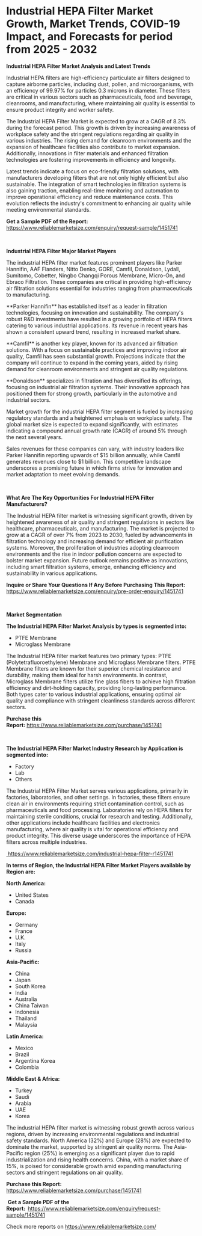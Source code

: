<p><h1>Industrial HEPA Filter Market Growth, Market Trends, COVID-19 Impact, and Forecasts for period from 2025 - 2032</h1></p><p><strong>Industrial HEPA Filter Market Analysis and Latest Trends</strong></p>
<p><p>Industrial HEPA filters are high-efficiency particulate air filters designed to capture airborne particles, including dust, pollen, and microorganisms, with an efficiency of 99.97% for particles 0.3 microns in diameter. These filters are critical in various sectors such as pharmaceuticals, food and beverage, cleanrooms, and manufacturing, where maintaining air quality is essential to ensure product integrity and worker safety.</p><p>The Industrial HEPA Filter Market is expected to grow at a CAGR of 8.3% during the forecast period. This growth is driven by increasing awareness of workplace safety and the stringent regulations regarding air quality in various industries. The rising demand for cleanroom environments and the expansion of healthcare facilities also contribute to market expansion. Additionally, innovations in filter materials and enhanced filtration technologies are fostering improvements in efficiency and longevity.</p><p>Latest trends indicate a focus on eco-friendly filtration solutions, with manufacturers developing filters that are not only highly efficient but also sustainable. The integration of smart technologies in filtration systems is also gaining traction, enabling real-time monitoring and automation to improve operational efficiency and reduce maintenance costs. This evolution reflects the industry's commitment to enhancing air quality while meeting environmental standards.</p></p>
<p><strong>Get a Sample PDF of the Report:&nbsp;</strong> <a href="https://www.reliablemarketsize.com/enquiry/request-sample/1451741?utm_campaign=3553&utm_medium=2&utm_source=Github&utm_content=ia&utm_term=08042025&utm_id=industrial-hepa-filter">https://www.reliablemarketsize.com/enquiry/request-sample/1451741</a></p>
<p>&nbsp;</p>
<p><strong>Industrial HEPA Filter Major Market Players</strong></p>
<p><p>The industrial HEPA filter market features prominent players like Parker Hannifin, AAF Flanders, Nitto Denko, GORE, Camfil, Donaldson, Lydall, Sumitomo, Cobetter, Ningbo Changqi Porous Membrane, Micro-On, and Ebraco Filtration. These companies are critical in providing high-efficiency air filtration solutions essential for industries ranging from pharmaceuticals to manufacturing.</p><p>**Parker Hannifin** has established itself as a leader in filtration technologies, focusing on innovation and sustainability. The company's robust R&D investments have resulted in a growing portfolio of HEPA filters catering to various industrial applications. Its revenue in recent years has shown a consistent upward trend, resulting in increased market share.</p><p>**Camfil** is another key player, known for its advanced air filtration solutions. With a focus on sustainable practices and improving indoor air quality, Camfil has seen substantial growth. Projections indicate that the company will continue to expand in the coming years, aided by rising demand for cleanroom environments and stringent air quality regulations.</p><p>**Donaldson** specializes in filtration and has diversified its offerings, focusing on industrial air filtration systems. Their innovative approach has positioned them for strong growth, particularly in the automotive and industrial sectors.</p><p>Market growth for the industrial HEPA filter segment is fueled by increasing regulatory standards and a heightened emphasis on workplace safety. The global market size is expected to expand significantly, with estimates indicating a compound annual growth rate (CAGR) of around 5% through the next several years.</p><p>Sales revenues for these companies can vary, with industry leaders like Parker Hannifin reporting upwards of $15 billion annually, while Camfil generates revenues close to $1 billion. This competitive landscape underscores a promising future in which firms strive for innovation and market adaptation to meet evolving demands.</p></p>
<p>&nbsp;</p>
<p><strong>What Are The Key Opportunities For Industrial HEPA Filter Manufacturers?</strong></p>
<p><p>The Industrial HEPA filter market is witnessing significant growth, driven by heightened awareness of air quality and stringent regulations in sectors like healthcare, pharmaceuticals, and manufacturing. The market is projected to grow at a CAGR of over 7% from 2023 to 2030, fueled by advancements in filtration technology and increasing demand for efficient air purification systems. Moreover, the proliferation of industries adopting cleanroom environments and the rise in indoor pollution concerns are expected to bolster market expansion. Future outlook remains positive as innovations, including smart filtration systems, emerge, enhancing efficiency and sustainability in various applications.</p></p>
<p><strong>Inquire or Share Your Questions If Any Before Purchasing This Report:</strong> <a href="https://www.reliablemarketsize.com/enquiry/pre-order-enquiry/1451741?utm_campaign=3553&utm_medium=2&utm_source=Github&utm_content=ia&utm_term=08042025&utm_id=industrial-hepa-filter">https://www.reliablemarketsize.com/enquiry/pre-order-enquiry/1451741</a></p>
<p>&nbsp;</p>
<p><strong>Market Segmentation</strong></p>
<p><strong>The Industrial HEPA Filter Market Analysis by types is segmented into:</strong></p>
<p><ul><li>PTFE Membrane</li><li>Microglass Membrane</li></ul></p>
<p><p>The Industrial HEPA filter market features two primary types: PTFE (Polytetrafluoroethylene) Membrane and Microglass Membrane filters. PTFE Membrane filters are known for their superior chemical resistance and durability, making them ideal for harsh environments. In contrast, Microglass Membrane filters utilize fine glass fibers to achieve high filtration efficiency and dirt-holding capacity, providing long-lasting performance. Both types cater to various industrial applications, ensuring optimal air quality and compliance with stringent cleanliness standards across different sectors.</p></p>
<p><strong>Purchase this Report:&nbsp;</strong><a href="https://www.reliablemarketsize.com/purchase/1451741?utm_campaign=3553&utm_medium=2&utm_source=Github&utm_content=ia&utm_term=08042025&utm_id=industrial-hepa-filter">https://www.reliablemarketsize.com/purchase/1451741</a></p>
<p>&nbsp;</p>
<p><strong>The Industrial HEPA Filter Market Industry Research by Application is segmented into:</strong></p>
<p><ul><li>Factory</li><li>Lab</li><li>Others</li></ul></p>
<p><p>The Industrial HEPA Filter Market serves various applications, primarily in factories, laboratories, and other settings. In factories, these filters ensure clean air in environments requiring strict contamination control, such as pharmaceuticals and food processing. Laboratories rely on HEPA filters for maintaining sterile conditions, crucial for research and testing. Additionally, other applications include healthcare facilities and electronics manufacturing, where air quality is vital for operational efficiency and product integrity. This diverse usage underscores the importance of HEPA filters across multiple industries.</p></p>
<p><a href="https://www.reliablemarketsize.com/industrial-hepa-filter-r1451741?utm_campaign=3553&utm_medium=2&utm_source=Github&utm_content=ia&utm_term=08042025&utm_id=industrial-hepa-filter">&nbsp;https://www.reliablemarketsize.com/industrial-hepa-filter-r1451741</a></p>
<p><strong>In terms of Region, the Industrial HEPA Filter Market Players available by Region are:</strong></p>
<p>
    <p> <strong> North America: </strong>
        <ul>
            <li>United States</li>
            <li>Canada</li>
        </ul>
        </p> 
    <p> <strong> Europe: </strong>
        <ul>
            <li>Germany</li>
            <li>France</li>
            <li>U.K.</li>
            <li>Italy</li>
            <li>Russia</li>
        </ul>
        </p> 
    <p> <strong> Asia-Pacific: </strong>
        <ul>
            <li>China</li>
            <li>Japan</li>
            <li>South Korea</li>
            <li>India</li>
            <li>Australia</li>
            <li>China Taiwan</li>
            <li>Indonesia</li>
            <li>Thailand</li>
            <li>Malaysia</li>
        </ul>
        </p> 
    <p> <strong> Latin America: </strong>
        <ul>
            <li>Mexico</li>
            <li>Brazil</li>
            <li>Argentina Korea</li>
            <li>Colombia</li>
        </ul>
        </p> 
    <p> <strong> Middle East & Africa: </strong>
        <ul>
            <li>Turkey</li>
            <li>Saudi</li>
            <li>Arabia</li>
            <li>UAE</li>
            <li>Korea</li>
        </ul>
    </p>
    </p>
<p><p>The industrial HEPA filter market is witnessing robust growth across various regions, driven by increasing environmental regulations and industrial safety standards. North America (32%) and Europe (28%) are expected to dominate the market, supported by stringent air quality norms. The Asia-Pacific region (25%) is emerging as a significant player due to rapid industrialization and rising health concerns. China, with a market share of 15%, is poised for considerable growth amid expanding manufacturing sectors and stringent regulations on air quality.</p></p>
<p><strong>Purchase this Report: </strong><a href="https://www.reliablemarketsize.com/purchase/1451741?utm_campaign=3553&utm_medium=2&utm_source=Github&utm_content=ia&utm_term=08042025&utm_id=industrial-hepa-filter">https://www.reliablemarketsize.com/purchase/1451741</a></p>
<p>&nbsp;<strong>Get a Sample PDF of the Report:&nbsp;&nbsp;</strong><a href="https://www.reliablemarketsize.com/enquiry/request-sample/1451741?utm_campaign=3553&utm_medium=2&utm_source=Github&utm_content=ia&utm_term=08042025&utm_id=industrial-hepa-filter">https://www.reliablemarketsize.com/enquiry/request-sample/1451741</a></p>
<p><strong></strong></p>
<p>Check more reports on <a href="https://www.reliablemarketsize.com/?utm_campaign=3553&utm_medium=2&utm_source=Github&utm_content=ia&utm_term=08042025&utm_id=industrial-hepa-filter">https://www.reliablemarketsize.com/</a></p>